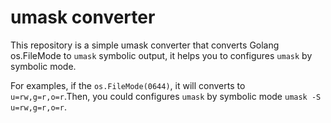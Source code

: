 # umask converter

This repository is a simple umask converter that converts Golang os.FileMode to `umask` symbolic output, it helps you to configures `umask` by symbolic mode.

For examples, if the `os.FileMode(0644)`, it will converts to `u=rw,g=r,o=r`.Then, you could configures `umask` by symbolic mode `umask -S u=rw,g=r,o=r`.
